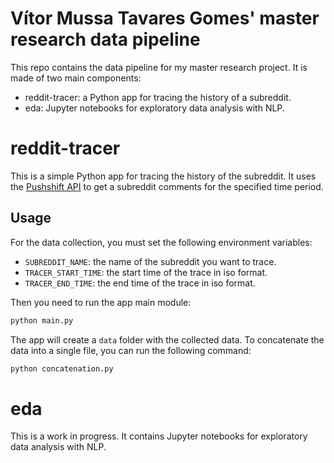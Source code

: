 # Vítor Mussa Tavares Gomes' master research data pipeline

This repo contains the data pipeline for my master research project.
It is made of two main components:
- reddit-tracer: a Python app for tracing the history of a subreddit.
- eda: Jupyter notebooks for exploratory data analysis with NLP.

# reddit-tracer

This is a simple Python app for tracing the history of the subreddit.
It uses the [Pushshift API](http://pushshift.io/) to get a subreddit comments for the specified time period.

## Usage
For the data collection, you must set the following environment variables:
- `SUBREDDIT_NAME`: the name of the subreddit you want to trace.
- `TRACER_START_TIME`: the start time of the trace in iso format.
- `TRACER_END_TIME`: the end time of the trace in iso format.

Then you need to run the app main module:

```bash
python main.py
```

The app will create a `data` folder with the collected data.
To concatenate the data into a single file, you can run the following command:

```bash
python concatenation.py
```
 
# eda
This is a work in progress. It contains Jupyter notebooks for exploratory data analysis with NLP.
